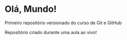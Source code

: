 # Olá, Mundo!
 Primeiro repositório versionado do curso de Git e GitHub

 Repositório criado durante uma aula ao vivo!
